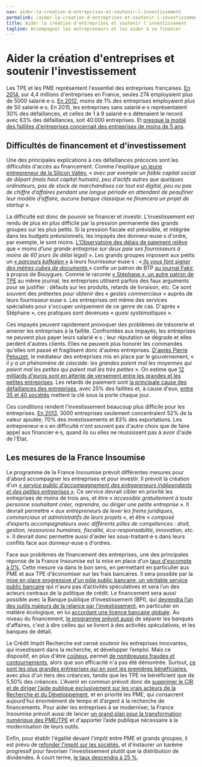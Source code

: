 ```yaml
---
nav: aider-la-creation-d-entreprises-et-soutenir-l-investissement
permalink: /aider-la-creation-d-entreprises-et-soutenir-l-investissement/
title: Aider la création d'entreprises et soutenir l'investissement
tagline: Accompagner les entrepreneurs et les aider à se financer
---
```


# Aider la création d'entreprises et soutenir l'investissement

Les TPE et les PME représentent l'essentiel des entreprises françaises. [En 2014](http://www.lemonde.fr/economie/article/2016/11/08/tout-ce-que-vous-avez-toujours-voulu-savoir-sur-les-entreprises-francaises-en-10-chiffres_5027592_3234.html), sur 4,4 millions d'entreprises en France, seules 274 employaient plus de 5000 salarié⋅e⋅s. [En 2012](http://www.clesdusocial.com/les-salaries-dans-les-entreprises-en-2012-selon-leur-taille), moins de 1% des entreprises employaient plus de 50 salarié⋅e⋅s. En 2015, les entreprises sans salarié⋅e⋅s représentaient 30% des défaillances, et celles de 1 à 9 salarié⋅e⋅s détenaient le record avec 63% des défaillances, soit 40.000 entreprises. Et [presque la moitié des faillites d'entreprises concernait des entreprises de moins de 5 ans](http://www.lefigaro.fr/economie/le-scan-eco/dessous-chiffres/2016/04/01/29006-20160401ARTFIG00013-defaillances-d-entreprises-quelles-sont-les-entreprises-le-plus-fragiles.php).

## Difficultés de financement et d'investissement

Une des principales explications à ces défaillances précoces sont les difficultés d'accès au financement. Comme l'explique [un jeune entrepreneur de la Silicon Valley](http://tribune.insoumis.online/posts/entrepreneur-je-rentre-si-melenchon-gagne.md/), « _avec par exemple un faible capital social de départ (mais haut capital humain), peu d’actifs autres que quelques ordinateurs, pas de stock de marchandises car tout est digital, peu ou pas de chiffre d’affaires pendant une longue période en attendant de peaufiner leur modèle d’affaire, aucune banque classique ne financera un projet de startup_ ».

La difficulté est donc de pouvoir se financer et investir. L'investissement est rendu de plus en plus difficile par la pression permanente des grands groupes sur les plus petits. Si la pression fiscale est prévisible, et intégrée dans les budgets prévisionnels, les impayés des donneur⋅euse⋅s d'ordre, par exemple, le sont moins. [L’Observatoire des délais de paiement relève](http://proxy-pubminefi.diffusion.finances.gouv.fr/pub/document/18/22331.pdf) que « _moins d’une grande entreprise sur deux paie ses fournisseurs à moins de 60 jours (le délai légal)_ ». Les grands groupes imposent aux petits un [« _parcours kafkaïen_ »](http://www.leparisien.fr/economie/simplifions-les-factures-pour-eviter-les-faillites-de-pme-02-02-2017-6647544.php) à leurs fournisseur⋅euse⋅s : «[ _Ils vous font signer des mètres cubes de documents_ ](https://patrons.insoumis.info/temoignage-christophe-villemain-tailleur-de-pierre)» confie un patron de BTP [au journal Fakir](http://www.fakirpresse.info/+-80-en-kiosque-308-+), à propos de Bouygues. Comme le raconte [« Stéphane », un autre patron de TPE](https://patrons.insoumis.info/temoignage-stephane-ingenieur) au même journal, les entreprises utilisent parfois des faux arguments pour se justifier : défauts sur les produits, retards de livraison, etc. Ce sont souvent des prétextes pour obtenir des « _gestes commerciaux_ » auprès de leurs fournisseur⋅euse⋅s. Les entreprises ont même des services spécialisés pour s'occuper uniquement de ce genre de cas. D'après « Stéphane », ces pratiques sont devenues « _quasi systématiques_ ».

Ces impayés peuvent rapidement provoquer des problèmes de trésorerie et amener les entreprises à la faillite. Confrontées aux impayés, les entreprises ne peuvent plus payer leurs salarié⋅e⋅s ; leur réputation se dégrade et elles perdent d'autres clients. Elles ne peuvent plus honorer les commandes qu'elles ont passé et fragilisent donc d'autres entreprises. [D'après Pierre Pelouzet](http://www.latribune.fr/economie/france/entreprises-25-des-faillites-sont-liees-a-des-retards-de-paiement-483579.html), le médiateur des entreprises mis en place par le gouvernement, « _il y a un phénomène de cascade: les grandes paient mal les moyennes qui paient mal les petites qui paient mal les très petites_ ». On estime que [12 milliards d'euros sont en attente de versement entre les grandes et les petites entreprises](http://www.leparisien.fr/economie/simplifions-les-factures-pour-eviter-les-faillites-de-pme-02-02-2017-6647544.php). Les retards de paiement sont [la principale cause des défaillances des entreprises](http://www.lefigaro.fr/conjoncture/2014/01/09/20002-20140109ARTFIG00280-les-delais-de-paiement-principale-cause-des-defaillances-des-entreprises-depuis-la-crise.php), avec 25% des faillites et, à cause d'eux, [entre 35 et 40 sociétés](http://www.leparisien.fr/economie/simplifions-les-factures-pour-eviter-les-faillites-de-pme-02-02-2017-6647544.php) mettent la clé sous la porte chaque jour.

Ces conditions rendent l'investissement beaucoup plus difficile pour les entreprises. [En 2013](http://www.lefigaro.fr/conjoncture/2016/03/15/20002-20160315ARTFIG00107-3000-entreprises-font-l-essentiel-de-l-economie-en-france.php), 3000 entreprises seulement concentraient 52% de la valeur ajoutée, 70% des investissements et 83% des exportations. Les entrepreneur⋅e⋅s en difficulté n'ont souvent pas d'autre choix que de faire appel aux financier⋅e⋅s, quand ils ou elles ne réussissent pas à avoir d'aide de l'État.

## Les mesures de la France Insoumise

Le programme de la France Insoumise prévoit différentes mesures pour d'abord accompagner les entreprises et pour investir. Il prévoit la création d'un [« _service public d’accompagnement des entrepreneurs indépendants et des petites entreprises_ »]( https://avenirencommun.fr/livret-produire-france/). Ce service devrait cibler en priorité les entreprises de moins de trois ans, et être « _accessible gratuitement à toute personne souhaitant créer, reprendre, ou diriger une petite entreprise_ ». Il devrait  permettre « _aux entrepreneurs de lever les freins juridiques, commerciaux et administratifs de leurs projets_ », et être « _composé d’experts accompagnateurs avec différents pôles de compétences : droit, gestion, ressources humaines, fiscalité, éco-responsabilité, innovation, etc._ ». Il devrait donc permettre aussi d'aider les sous-traitant⋅e⋅s dans leurs conflits face aux donneur⋅euse⋅s d'ordres.


Face aux problèmes de financement des entreprises, une des principales réponse de la France Insoumise est la mise en place d'un [taux d'escompte à 0%](https://laec.fr/s21m3). Cette mesure va dans le bon sens, en permettant en particulier aux PME et aux TPE d'économiser sur les frais bancaires. Il sera possible par la [mise en place progressive d'un pôle public bancaire, un véritable service public bancaire](https://avenirencommun.fr/le-livret-banques/) qui n'aura pas d’activités spéculatives et sera l’un des acteurs centraux de la politique de crédit. Le financement sera aussi possible avec la Banque publique d’investissement (BPI), qui [deviendra l’un des outils majeurs de la relance par l’investissement](https://avenirencommun.fr/le-livret-banques/), en particulier en matière écologique, en lui [accordant une licence bancaire globale](https://laec.fr/s21m2). Au niveau du financement, [le programme prévoit aussi](https://laec.fr/s19m1) de séparer les banques d'affaires, c'est à dire celles qui se livrent à des activités spéculatives, et les banques de détail.

Le Crédit Impôt Recherche est censé soutenir les entreprises innovantes, qui investissent dans la recherche, et développer l’emploi. Mais ce dispositif, en plus d'être [coûteux](http://www.lemonde.fr/les-decodeurs/article/2016/09/06/qui-profite-du-credit-d-impot-recherche_4993109_4355770.html), permet [de nombreuses fraudes et contournements](http://www.francetvinfo.fr/economie/impots/reforme-fiscale/faux-rapports-brevets-evapores-fraudes-diverses-la-folle-derive-du-credit-impot-recherche_2166174.html), alors que son efficacité n'a pas été démontrée. Surtout, [ce sont les plus grandes entreprises qui en sont les premières bénéficiaires](http://www.lemonde.fr/les-decodeurs/article/2016/09/06/qui-profite-du-credit-d-impot-recherche_4993109_4355770.html), avec plus d'un tiers des créances, tandis que les TPE ne bénéficient que de 5,50% des créances. L'Avenir en commun prévoit donc de [supprimer le CIR et de diriger l’aide publique exclusivement sur les vrais acteurs de la Recherche et du Développement](https://avenirencommun.fr/livret-produire-france/), et en priorité les PME, qui consacrent aujourd'hui énormément de temps et d’argent à la recherche de financements. Pour aider les entreprises à se moderniser, la France Insoumise prévoit aussi de lancer [un grand plan pour la transformation numérique des PME/TPE](https://avenirencommun.fr/notre-revolution-numerique/) et d'apporter l’aide publique nécessaire à la modernisation de leurs outils.

Enfin, pour établir l'égalité devant l'impôt entre PME et grands groupes, il est prévu de [refonder l'impôt sur les sociétés](https://laec.fr/s36m3), et d'instaurer un barème progressif pour favoriser l'investissement plutôt que la distribution de dividendes. À court terme, [le taux descendra à 25 %](https://avenirencommun.fr/livret-produire-france/).
